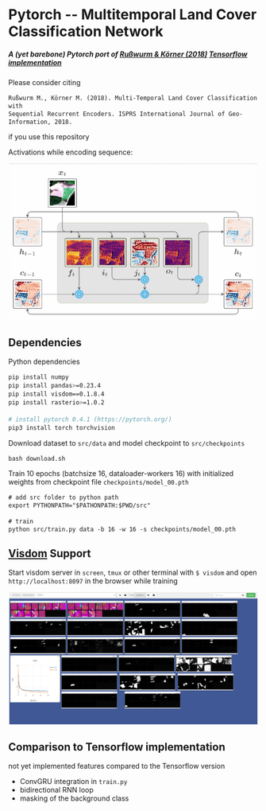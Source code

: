 # Pytorch -- Multitemporal Land Cover Classification Network

##### A (yet barebone) Pytorch port of [Rußwurm & Körner (2018)](http://www.mdpi.com/2220-9964/7/4/129/htm) [Tensorflow implementation](https://github.com/TUM-LMF/MTLCC)

Please consider citing 
```
Rußwurm M., Körner M. (2018). Multi-Temporal Land Cover Classification with
Sequential Recurrent Encoders. ISPRS International Journal of Geo-Information, 2018.
```
if you use this repository

Activations while encoding sequence:
<p align="center">
<img src="doc/lstm.gif" width="500" />
</p>

## Dependencies

Python dependencies
```bash
pip install numpy
pip install pandas>=0.23.4
pip install visdom==0.1.8.4
pip install rasterio>=1.0.2

# install pytorch 0.4.1 (https://pytorch.org/)
pip3 install torch torchvision

```

Download dataset to `src/data` and model checkpoint to `src/checkpoints`
```
bash download.sh
```

Train 10 epochs (batchsize 16, dataloader-workers 16) with initialized weights
from checkpoint file `checkpoints/model_00.pth`
```
# add src folder to python path
export PYTHONPATH="$PATHONPATH:$PWD/src"

# train
python src/train.py data -b 16 -w 16 -s checkpoints/model_00.pth
```

## [Visdom](https://github.com/facebookresearch/visdom) Support

Start visdom server in `screen`, `tmux` or other terminal with `$ visdom`
and open `http://localhost:8097` in the browser while training

<p align="center">
<img src="doc/visdom.png" width="500" />
</p>


## Comparison to Tensorflow implementation

not yet implemented features compared to the Tensorflow version

* ConvGRU integration in `train.py`
* bidirectional RNN loop
* masking of the background class 